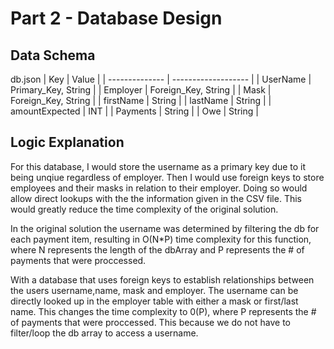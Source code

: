 # Part 2 - Database Design



##  Data Schema

db.json
| Key            | Value               |
| -------------- | ------------------- |
| UserName       | Primary_Key, String |
| Employer       | Foreign_Key, String |
| Mask           | Foreign_Key, String |
| firstName      | String              |
| lastName       | String              |
| amountExpected | INT                 |
| Payments       | String              |
| Owe            | String              |



## Logic Explanation

For this database, I would store the username as a primary key due to it being unqiue regardless of employer. Then I would use foreign keys to store employees and their masks in relation to their employer. Doing so would allow direct lookups with the the information given in the CSV file. This would greatly reduce the time complexity of the original solution.

 In the original solution the username was determined by filtering the db for each payment item, resulting in O(N*P) time complexity for this function, where N represents the length of the dbArray and P represents the # of payments that were proccessed. 

 With a database that uses foreign keys to establish relationships between the users username,name, mask and employer. The username can be directly looked up in the employer table with either a mask or first/last name. This changes the time complexity to 0(P), where P represents the # of payments that were proccessed. This because we do not have to filter/loop the db array to access a username.

